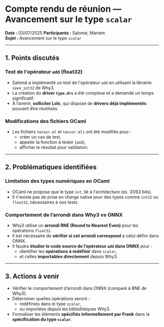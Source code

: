 # Compte rendu de réunion — Avancement sur le type `scalar`

**Date :** 03/07/2025 
**Participants :** Salomé, Mariem  
**Sujet :** Avancement sur le type `scalar`

---

## 1. Points discutés

### Test de l'opérateur `add` (float32)

- Salomé a implémenté un test de l'opérateur `add` en utilisant la librairie `ieee_int32` de Why3.
- La création du **driver `type.drv`** a été complexe et a demandé un temps significatif.
- À l’avenir, **solliciter Loïc**, qui dispose de **drivers déjà implémentés** pouvant être réutilisés.

### Modifications des fichiers OCaml

- Les fichiers `tensor.ml` et `tensor.mli` ont été modifiés pour :
  - créer un cas de test,
  - appeler la fonction à tester (`add`),
  - afficher le résultat pour validation.

---

## 2. Problématiques identifiées

### Limitation des types numériques en OCaml

- OCaml ne propose que le type `int`, lié à l'architecture (ex. 31/63 bits).
- Il n'existe pas de prise en charge native pour des types comme `int32` ou `float32`, nécessaires à nos tests.

### Comportement de l’arrondi dans Why3 vs ONNX

- Why3 utilise un **arrondi RNE (Round to Nearest Even)** pour les opérations `float32`.
- Il est nécessaire de **vérifier si cet arrondi correspond** à celui défini dans ONNX.
- Il faudra **étudier le code source de l’opérateur `add` dans ONNX** pour :
  - identifier les **opérations à redéfinir** dans `scalar`,
  - et celles **importables directement** depuis Why3.

---

## 3. Actions à venir

- Vérifier le comportement d’arrondi dans ONNX (comparé à RNE de Why3).
- Déterminer quelles opérations seront :
  - redéfinies dans le type `scalar`,
  - ou importées depuis les bibliothèques Why3.
- Formaliser les éléments **spécifiés informellement par Frank** dans la **spécification du type `scalar`**.

